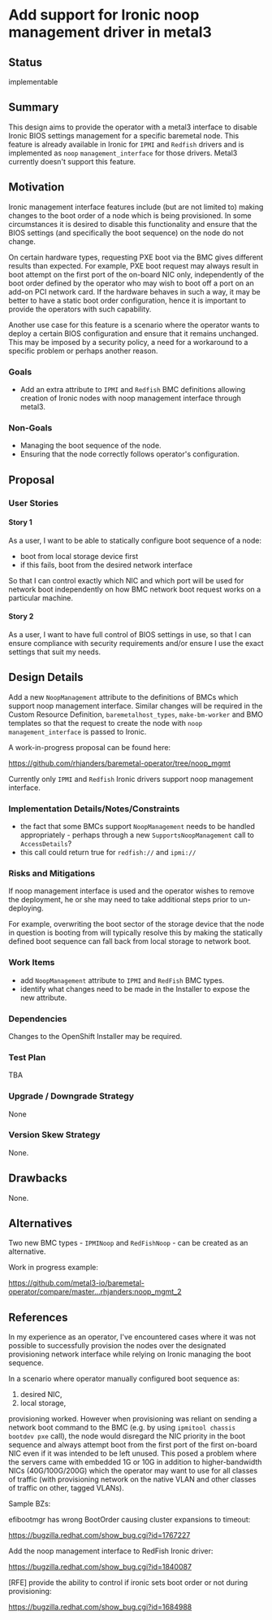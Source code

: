 <!--
 This work is licensed under a Creative Commons Attribution 3.0
 Unported License.

 http://creativecommons.org/licenses/by/3.0/legalcode
-->

# Add support for Ironic noop management driver in metal3

## Status

implementable

## Summary

This design aims to provide the operator with a metal3 interface
to disable Ironic BIOS settings management for a specific baremetal node.
This feature is already available in Ironic for `IPMI` and `Redfish` drivers
and is implemented as `noop` `management_interface` for those drivers. Metal3
currently doesn't support this feature.

## Motivation

Ironic management interface features include (but are not limited to) making
changes to the boot order of a node which is being provisioned. In some
circumstances it is desired to disable this functionality and ensure that the
BIOS settings (and specifically the boot sequence) on the node do not change.

On certain hardware types, requesting PXE boot via the BMC gives different
results than expected. For example, PXE boot request may always result in boot
attempt on the first port of the on-board NIC only, independently of the boot
order defined by the operator who may wish to boot off a port on an add-on PCI
network card. If the hardware behaves in such a way, it may be better to have
a static boot order configuration, hence it is important to provide the
operators with such capability.

Another use case for this feature is a scenario where the operator wants to
deploy a certain BIOS configuration and ensure that it remains unchanged.
This may be imposed by a security policy, a need for a workaround to
a specific problem or perhaps another reason.

### Goals

- Add an extra attribute to `IPMI` and `Redfish` BMC definitions allowing
creation of Ironic nodes with noop management interface through metal3.

### Non-Goals

- Managing the boot sequence of the node.
- Ensuring that the node correctly follows operator's configuration.

## Proposal

### User Stories

#### Story 1

As a user, I want to be able to statically configure boot sequence of a node:

- boot from local storage device first
- if this fails, boot from the desired network interface

So that I can control exactly which NIC and which port will be used for
network boot independently on how BMC network boot request works on
a particular machine.

#### Story 2

As a user, I want to have full control of BIOS settings in use, so that I can
ensure compliance with security requirements and/or ensure I use the exact
settings that suit my needs.

## Design Details

Add a new `NoopManagement` attribute to the definitions of BMCs which support
noop management interface. Similar changes will be required in the Custom
Resource Definition, `baremetalhost_types`, `make-bm-worker` and BMO
templates so that the request to create the node with `noop`
`management_interface` is passed to Ironic.

A work-in-progress proposal can be found here:

https://github.com/rhjanders/baremetal-operator/tree/noop_mgmt

Currently only `IPMI` and `Redfish` Ironic drivers support noop management
interface.

### Implementation Details/Notes/Constraints

- the fact that some BMCs support `NoopManagement` needs to be handled
  appropriately - perhaps through a new `SupportsNoopManagement` call
  to `AccessDetails`?
- this call could return true for `redfish://` and `ipmi://`


### Risks and Mitigations

If noop management interface is used and the operator wishes to remove the
deployment, he or she may need to take additional steps prior to un-deploying.

For example, overwriting the boot sector of the storage device that the node in
question is booting from will typically resolve this by making the statically
defined boot sequence can fall back from local storage to network boot.

### Work Items

* add `NoopManagement` attribute to `IPMI` and `RedFish` BMC types.
* identify what changes need to be made in the Installer to expose the new attribute.

### Dependencies

Changes to the OpenShift Installer may be required.

### Test Plan

TBA

### Upgrade / Downgrade Strategy

None

### Version Skew Strategy

None.

## Drawbacks

None.

## Alternatives

Two new BMC types  - `IPMINoop` and `RedFishNoop` - can be created as an alternative.

Work in progress example:

https://github.com/metal3-io/baremetal-operator/compare/master...rhjanders:noop_mgmt_2

## References

In my experience as an operator, I've encountered cases where it was not
possible to successfully provision the nodes over the designated provisioning
network interface while relying on Ironic managing the boot sequence.

In a scenario where operator manually configured boot sequence as:

1) desired NIC,
2) local storage,

provisioning worked. However when provisioning was reliant
on sending a network boot command to the BMC (e.g. by using `ipmitool chassis
bootdev pxe` call), the node would disregard the NIC priority in the boot
sequence and always attempt boot from the first port of the first on-board
NIC even if it was intended to be left unused. This posed a problem where
the servers came with embedded 1G or 10G in addition to higher-bandwidth
NICs (40G/100G/200G) which the operator may want to use for all classes of
traffic (with provisioning network on the native VLAN and other classes of
traffic on other, tagged VLANs).

Sample BZs:

efibootmgr has wrong BootOrder causing cluster expansions to timeout:

https://bugzilla.redhat.com/show_bug.cgi?id=1767227

Add the noop management interface to RedFish Ironic driver:

https://bugzilla.redhat.com/show_bug.cgi?id=1840087

[RFE] provide the ability to control if ironic sets boot order or not during provisioning:

https://bugzilla.redhat.com/show_bug.cgi?id=1684988
